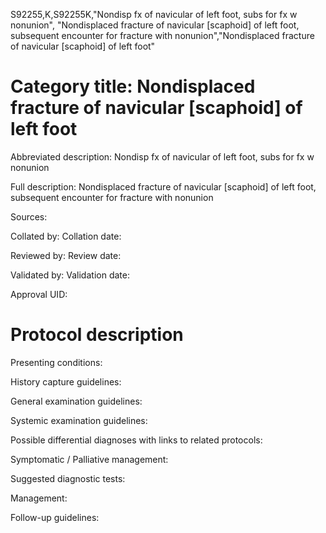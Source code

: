 S92255,K,S92255K,"Nondisp fx of navicular of left foot, subs for fx w nonunion", "Nondisplaced fracture of navicular [scaphoid] of left foot, subsequent encounter for fracture with nonunion","Nondisplaced fracture of navicular [scaphoid] of left foot"
# Category title: Nondisplaced fracture of navicular [scaphoid] of left foot

Abbreviated description: Nondisp fx of navicular of left foot, subs for fx w nonunion

Full description: Nondisplaced fracture of navicular [scaphoid] of left foot, subsequent encounter for fracture with nonunion

Sources:

Collated by:
Collation date:

Reviewed by:
Review date:

Validated by:
Validation date:

Approval UID:

# Protocol description

Presenting conditions:

History capture guidelines:

General examination guidelines:

Systemic examination guidelines:

Possible differential diagnoses with links to related protocols:

Symptomatic / Palliative management:

Suggested diagnostic tests:

Management:

Follow-up guidelines:
